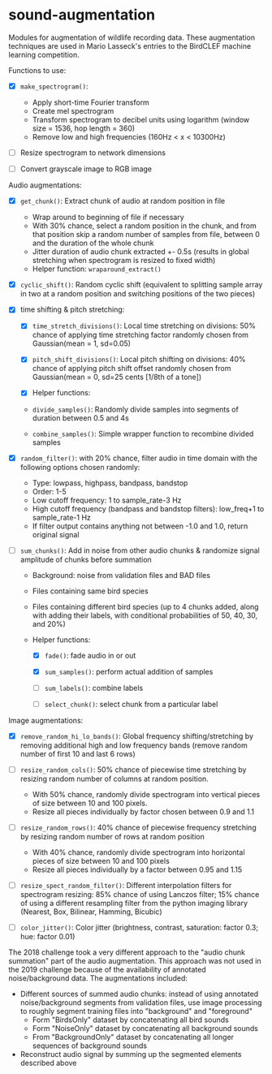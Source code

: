 # sound-augmentation
Modules for augmentation of wildlife recording data. These augmentation techniques are used in Mario Lasseck's entries to the BirdCLEF machine learning competition.

Functions to use:
* [X] ```make_spectrogram()```: 
    * Apply short-time Fourier transform 
    * Create mel spectrogram
    * Transform spectrogram to decibel units using logarithm (window size = 1536, hop length = 360)
    * Remove low and high frequencies (160Hz < x < 10300Hz)
    
* [ ] Resize spectrogram to network dimensions
* [ ] Convert grayscale image to RGB image

Audio augmentations:

* [X] ```get_chunk()```: Extract chunk of audio at random position in file
     * Wrap around to beginning of file if necessary
     * With 30% chance, select a random position in the chunk, and from that position skip a random number of samples from file, between 0 and the duration of the whole chunk
     * Jitter duration of audio chunk extracted +- 0.5s (results in global stretching when spectrogram is resized to fixed width)
     * Helper function: ```wraparound_extract()```

* [X]  ```cyclic_shift()```: Random cyclic shift (equivalent to splitting sample array in two at a random position and switching positions of the two pieces)

* [X] time shifting & pitch stretching:

    * [X]  ```time_stretch_divisions()```: Local time stretching on divisions: 50% chance of applying time stretching factor randomly chosen from Gaussian(mean = 1, sd=0.05) 

    * [X]  ```pitch_shift_divisions()```: Local pitch shifting on divisions: 40% chance of applying pitch shift offset randomly chosen from Gaussian(mean = 0, sd=25 cents [1/8th of a tone])


    * [X] Helper functions:
    * ```divide_samples()```:  Randomly divide samples into segments of duration between 0.5 and 4s

    * ```combine_samples()```:  Simple wrapper function to recombine divided samples


* [X]  ```random_filter()```: with 20% chance, filter audio in time domain with the following options chosen randomly: 

    * Type: lowpass, highpass, bandpass, bandstop 
    * Order: 1-5
    * Low cutoff frequency: 1 to sample_rate-3 Hz
    * High cutoff frequency (bandpass and bandstop filters): low_freq+1 to sample_rate-1 Hz
    * If filter output contains anything not between -1.0 and 1.0, return original signal
    
* [ ] ```sum_chunks()```: Add in noise from other audio chunks & randomize signal amplitude of chunks before summation

    * Background: noise from validation files and BAD files
    * Files containing same bird species
    * Files containing different bird species (up to 4 chunks added, along with adding their labels, with conditional probabilities of 50, 40, 30, and 20%)
    * Helper functions:
        
        * [X] `fade()`: fade audio in or out
        * [X] `sum_samples()`: perform actual addition of samples
        * [ ] `sum_labels()`: combine labels
        * [ ] `select_chunk()`: select chunk from a particular label
   
   
    
Image augmentations:
* [X] ```remove_random_hi_lo_bands()```: Global frequency shifting/stretching by removing additional high and low frequency bands (remove random number of first 10 and last 6 rows)

* [ ] ```resize_random_cols()```: 50% chance of piecewise time stretching by resizing random number of columns at random position. 

     * With 50% chance, randomly divide spectrogram into vertical pieces of size between 10 and 100 pixels.
     * Resize all pieces individually by factor chosen between 0.9 and 1.1

* [ ] ```resize_random_rows()```: 40% chance of piecewise frequency stretching by resizing random number of rows at random position

     * With 40% chance, randomly divide spectrogram into horizontal pieces of size between 10 and 100 pixels
     * Resize all pieces individually by a factor between 0.95 and 1.15

* [ ] ```resize_spect_random_filter()```: Different interpolation filters for spectrogram resizing: 85% chance of using Lanczos filter; 15% chance of using a different resampling filter from the python imaging library (Nearest, Box, Bilinear, Hamming, Bicubic)

* [ ] ```color_jitter()```: Color jitter (brightness, contrast, saturation: factor 0.3; hue: factor 0.01)

The 2018 challenge took a very different approach to the "audio chunk summation" part of the audio augmentation.  This approach was not used in the 2019 challenge because of the availability of annotated noise/background data. The augmentations included:
* Different sources of summed audio chunks: instead of using annotated noise/background segments from validation files, use image processing to roughly segment training files into "background" and "foreground"
   * Form "BirdsOnly" dataset by concatenating all bird sounds
   * Form "NoiseOnly" dataset by concatenating all background sounds
   * From "BackgroundOnly" dataset by concatenating all longer sequences of background sounds 
* Reconstruct audio signal by summing up the segmented elements described above
